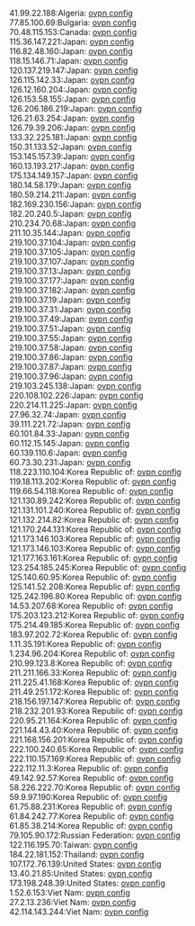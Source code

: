 41.99.22.188:Algeria: [ovpn config](vpn/41_99_22_188.ovpn)  
77.85.100.69:Bulgaria: [ovpn config](vpn/77_85_100_69.ovpn)  
70.48.115.153:Canada: [ovpn config](vpn/70_48_115_153.ovpn)  
115.36.147.221:Japan: [ovpn config](vpn/115_36_147_221.ovpn)  
116.82.48.160:Japan: [ovpn config](vpn/116_82_48_160.ovpn)  
118.15.146.71:Japan: [ovpn config](vpn/118_15_146_71.ovpn)  
120.137.219.147:Japan: [ovpn config](vpn/120_137_219_147.ovpn)  
126.115.142.33:Japan: [ovpn config](vpn/126_115_142_33.ovpn)  
126.12.160.204:Japan: [ovpn config](vpn/126_12_160_204.ovpn)  
126.153.58.155:Japan: [ovpn config](vpn/126_153_58_155.ovpn)  
126.206.186.219:Japan: [ovpn config](vpn/126_206_186_219.ovpn)  
126.21.63.254:Japan: [ovpn config](vpn/126_21_63_254.ovpn)  
126.79.39.206:Japan: [ovpn config](vpn/126_79_39_206.ovpn)  
133.32.225.181:Japan: [ovpn config](vpn/133_32_225_181.ovpn)  
150.31.133.52:Japan: [ovpn config](vpn/150_31_133_52.ovpn)  
153.145.157.39:Japan: [ovpn config](vpn/153_145_157_39.ovpn)  
160.13.193.217:Japan: [ovpn config](vpn/160_13_193_217.ovpn)  
175.134.149.157:Japan: [ovpn config](vpn/175_134_149_157.ovpn)  
180.14.58.179:Japan: [ovpn config](vpn/180_14_58_179.ovpn)  
180.59.214.211:Japan: [ovpn config](vpn/180_59_214_211.ovpn)  
182.169.230.156:Japan: [ovpn config](vpn/182_169_230_156.ovpn)  
182.20.240.5:Japan: [ovpn config](vpn/182_20_240_5.ovpn)  
210.234.70.68:Japan: [ovpn config](vpn/210_234_70_68.ovpn)  
211.10.35.144:Japan: [ovpn config](vpn/211_10_35_144.ovpn)  
219.100.37.104:Japan: [ovpn config](vpn/219_100_37_104.ovpn)  
219.100.37.105:Japan: [ovpn config](vpn/219_100_37_105.ovpn)  
219.100.37.107:Japan: [ovpn config](vpn/219_100_37_107.ovpn)  
219.100.37.13:Japan: [ovpn config](vpn/219_100_37_13.ovpn)  
219.100.37.177:Japan: [ovpn config](vpn/219_100_37_177.ovpn)  
219.100.37.182:Japan: [ovpn config](vpn/219_100_37_182.ovpn)  
219.100.37.19:Japan: [ovpn config](vpn/219_100_37_19.ovpn)  
219.100.37.31:Japan: [ovpn config](vpn/219_100_37_31.ovpn)  
219.100.37.49:Japan: [ovpn config](vpn/219_100_37_49.ovpn)  
219.100.37.51:Japan: [ovpn config](vpn/219_100_37_51.ovpn)  
219.100.37.55:Japan: [ovpn config](vpn/219_100_37_55.ovpn)  
219.100.37.58:Japan: [ovpn config](vpn/219_100_37_58.ovpn)  
219.100.37.86:Japan: [ovpn config](vpn/219_100_37_86.ovpn)  
219.100.37.87:Japan: [ovpn config](vpn/219_100_37_87.ovpn)  
219.100.37.96:Japan: [ovpn config](vpn/219_100_37_96.ovpn)  
219.103.245.138:Japan: [ovpn config](vpn/219_103_245_138.ovpn)  
220.108.102.226:Japan: [ovpn config](vpn/220_108_102_226.ovpn)  
220.214.11.225:Japan: [ovpn config](vpn/220_214_11_225.ovpn)  
27.96.32.74:Japan: [ovpn config](vpn/27_96_32_74.ovpn)  
39.111.221.72:Japan: [ovpn config](vpn/39_111_221_72.ovpn)  
60.101.84.33:Japan: [ovpn config](vpn/60_101_84_33.ovpn)  
60.112.15.145:Japan: [ovpn config](vpn/60_112_15_145.ovpn)  
60.139.110.6:Japan: [ovpn config](vpn/60_139_110_6.ovpn)  
60.73.30.231:Japan: [ovpn config](vpn/60_73_30_231.ovpn)  
118.223.110.104:Korea Republic of: [ovpn config](vpn/118_223_110_104.ovpn)  
119.18.113.202:Korea Republic of: [ovpn config](vpn/119_18_113_202.ovpn)  
119.66.54.118:Korea Republic of: [ovpn config](vpn/119_66_54_118.ovpn)  
121.130.89.242:Korea Republic of: [ovpn config](vpn/121_130_89_242.ovpn)  
121.131.101.240:Korea Republic of: [ovpn config](vpn/121_131_101_240.ovpn)  
121.132.214.82:Korea Republic of: [ovpn config](vpn/121_132_214_82.ovpn)  
121.170.244.131:Korea Republic of: [ovpn config](vpn/121_170_244_131.ovpn)  
121.173.146.103:Korea Republic of: [ovpn config](vpn/121_173_146_103.ovpn)  
121.173.146.103:Korea Republic of: [ovpn config](vpn/121_173_146_103.ovpn)  
121.177.163.161:Korea Republic of: [ovpn config](vpn/121_177_163_161.ovpn)  
123.254.185.245:Korea Republic of: [ovpn config](vpn/123_254_185_245.ovpn)  
125.140.60.95:Korea Republic of: [ovpn config](vpn/125_140_60_95.ovpn)  
125.141.52.208:Korea Republic of: [ovpn config](vpn/125_141_52_208.ovpn)  
125.242.196.80:Korea Republic of: [ovpn config](vpn/125_242_196_80.ovpn)  
14.53.207.68:Korea Republic of: [ovpn config](vpn/14_53_207_68.ovpn)  
175.203.123.212:Korea Republic of: [ovpn config](vpn/175_203_123_212.ovpn)  
175.214.49.185:Korea Republic of: [ovpn config](vpn/175_214_49_185.ovpn)  
183.97.202.72:Korea Republic of: [ovpn config](vpn/183_97_202_72.ovpn)  
1.11.35.191:Korea Republic of: [ovpn config](vpn/1_11_35_191.ovpn)  
1.234.96.204:Korea Republic of: [ovpn config](vpn/1_234_96_204.ovpn)  
210.99.123.8:Korea Republic of: [ovpn config](vpn/210_99_123_8.ovpn)  
211.211.166.33:Korea Republic of: [ovpn config](vpn/211_211_166_33.ovpn)  
211.225.41.168:Korea Republic of: [ovpn config](vpn/211_225_41_168.ovpn)  
211.49.251.172:Korea Republic of: [ovpn config](vpn/211_49_251_172.ovpn)  
218.156.197.147:Korea Republic of: [ovpn config](vpn/218_156_197_147.ovpn)  
218.232.201.93:Korea Republic of: [ovpn config](vpn/218_232_201_93.ovpn)  
220.95.21.164:Korea Republic of: [ovpn config](vpn/220_95_21_164.ovpn)  
221.144.43.40:Korea Republic of: [ovpn config](vpn/221_144_43_40.ovpn)  
221.168.156.201:Korea Republic of: [ovpn config](vpn/221_168_156_201.ovpn)  
222.100.240.65:Korea Republic of: [ovpn config](vpn/222_100_240_65.ovpn)  
222.110.157.169:Korea Republic of: [ovpn config](vpn/222_110_157_169.ovpn)  
222.112.11.3:Korea Republic of: [ovpn config](vpn/222_112_11_3.ovpn)  
49.142.92.57:Korea Republic of: [ovpn config](vpn/49_142_92_57.ovpn)  
58.226.222.70:Korea Republic of: [ovpn config](vpn/58_226_222_70.ovpn)  
59.9.97.190:Korea Republic of: [ovpn config](vpn/59_9_97_190.ovpn)  
61.75.88.231:Korea Republic of: [ovpn config](vpn/61_75_88_231.ovpn)  
61.84.242.77:Korea Republic of: [ovpn config](vpn/61_84_242_77.ovpn)  
61.85.38.214:Korea Republic of: [ovpn config](vpn/61_85_38_214.ovpn)  
79.105.90.172:Russian Federation: [ovpn config](vpn/79_105_90_172.ovpn)  
122.116.195.70:Taiwan: [ovpn config](vpn/122_116_195_70.ovpn)  
184.22.181.152:Thailand: [ovpn config](vpn/184_22_181_152.ovpn)  
107.172.76.139:United States: [ovpn config](vpn/107_172_76_139.ovpn)  
13.40.21.85:United States: [ovpn config](vpn/13_40_21_85.ovpn)  
173.198.248.39:United States: [ovpn config](vpn/173_198_248_39.ovpn)  
1.52.6.153:Viet Nam: [ovpn config](vpn/1_52_6_153.ovpn)  
27.2.13.236:Viet Nam: [ovpn config](vpn/27_2_13_236.ovpn)  
42.114.143.244:Viet Nam: [ovpn config](vpn/42_114_143_244.ovpn)  
